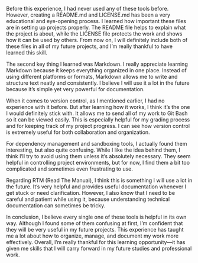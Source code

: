 Before this experience, I had never used any of these tools before. However, creating a README.md and LICENSE.md has been a very educational and eye-opening process. I learned how important these files are in setting up projects properly. The README file helps to explain what the project is about, while the LICENSE file protects the work and shows how it can be used by others. From now on, I will definitely include both of these files in all of my future projects, and I’m really thankful to have learned this skill.



The second key thing I learned was Markdown. I really appreciate learning Markdown because it keeps everything organized in one place. Instead of using different platforms or formats, Markdown allows me to write and structure text neatly and consistently. I believe I will use it a lot in the future because it’s simple yet very powerful for documentation.



When it comes to version control, as I mentioned earlier, I had no experience with it before. But after learning how it works, I think it’s the one I would definitely stick with. It allows me to send all of my work to Git Bash so it can be viewed easily. This is especially helpful for my grading process and for keeping track of my project progress. I can see how version control is extremely useful for both collaboration and organization.



For dependency management and sandboxing tools, I actually found them interesting, but also quite confusing. While I like the idea behind them, I think I’ll try to avoid using them unless it’s absolutely necessary. They seem helpful in controlling project environments, but for now, I find them a bit too complicated and sometimes even frustrating to use.



Regarding RTM (Read The Manual), I think this is something I will use a lot in the future. It’s very helpful and provides useful documentation whenever I get stuck or need clarification. However, I also know that I need to be careful and patient while using it, because understanding technical documentation can sometimes be tricky.



In conclusion, I believe every single one of these tools is helpful in its own way. Although I found some of them confusing at first, I’m confident that they will be very useful in my future projects. This experience has taught me a lot about how to organize, manage, and document my work more effectively. Overall, I’m really thankful for this learning opportunity—it has given me skills that I will carry forward in my future studies and professional work.